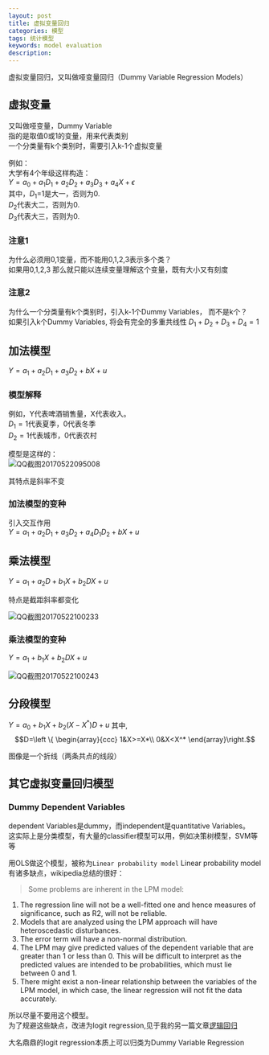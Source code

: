 ```yaml
---
layout: post
title: 虚拟变量回归
categories: 模型
tags: 统计模型
keywords: model evaluation
description:
---
```


虚拟变量回归，又叫做哑变量回归（Dummy Variable Regression Models）  

## 虚拟变量

又叫做哑变量，Dummy Variable  
指的是取值0或1的变量，用来代表类别  
一个分类量有k个类别时，需要引入k-1个虚拟变量  


例如：  
大学有4个年级这样构造：    
$Y=a_0+a_1D_1+a_2D_2+a_3D_3+a_4X+\epsilon$  
其中，$D_1$=1是大一，否则为0.  
$D_2$代表大二，否则为0.  
$D_3$代表大三，否则为0.  

### 注意1
为什么必须用0,1变量，而不能用0,1,2,3表示多个类？   
如果用0,1,2,3 那么就只能以连续变量理解这个变量，既有大小又有刻度  

### 注意2
为什么一个分类量有k个类别时，引入k-1个Dummy Variables， 而不是k个？  
如果引入k个Dummy Variables, 将会有完全的多重共线性
$D_1+D_2+D_3+D_4=1$

## 加法模型

$Y=a_1+a_2D_1+a_3D_2+bX+u$


### 模型解释
例如，Y代表啤酒销售量，X代表收入。  
$D_1=1$代表夏季，0代表冬季  
$D_2=1$代表城市，0代表农村  

模型是这样的：  
![QQ截图20170522095008](http://i.imgur.com/82Ol9E1.png)

其特点是斜率不变  

### 加法模型的变种
引入交互作用  
$Y=a_1+a_2D_1+a_3D_2+a_4D_1D_2+bX+u$  

## 乘法模型
$Y=a_1+a_2D+b_1X+b_2DX+u$

特点是截距斜率都变化  

![QQ截图20170522100233](http://i.imgur.com/WCIfU6N.png)

### 乘法模型的变种
$Y=a_1+b_1X+b_2DX+u$

![QQ截图20170522100243](http://i.imgur.com/wYpnflg.png)

## 分段模型

$Y=a_0+b_1X+b_2(X-X^* )D+u$
其中,  
$$D=\left \{ \begin{array}{ccc}
1&X>=X*\\
0&X<X^*
\end{array}\right.$$

图像是一个折线（两条共点的线段）

## 其它虚拟变量回归模型

### Dummy Dependent Variables

dependent Variables是dummy，而independent是quantitative Variables。  
这实际上是分类模型，有大量的classifier模型可以用，例如决策树模型，SVM等等  

用OLS做这个模型，被称为`Linear probability model`
Linear probability model有诸多缺点，wikipedia总结的很好：  
>Some problems are inherent in the LPM model:
1. The regression line will not be a well-fitted one and hence measures of significance, such as R2, will not be reliable.
2. Models that are analyzed using the LPM approach will have heteroscedastic disturbances.
3. The error term will have a non-normal distribution.
4. The LPM may give predicted values of the dependent variable that are greater than 1 or less than 0. This will be difficult to interpret as the predicted values are intended to be probabilities, which must lie between 0 and 1.
5. There might exist a non-linear relationship between the variables of the LPM model, in which case, the linear regression will not fit the data accurately.

所以尽量不要用这个模型。  
为了规避这些缺点，改进为logit regression,见于我的另一篇文章[逻辑回归](http://www.guofei.site/2017/05/07/LogisticRegression.html)

大名鼎鼎的logit regression本质上可以归类为Dummy Variable Regression
